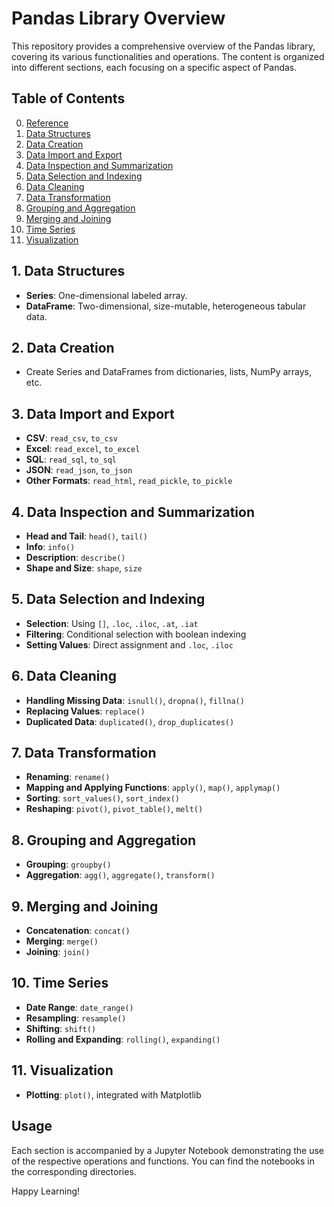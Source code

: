 # Pandas Library Overview

This repository provides a comprehensive overview of the Pandas library, covering its various functionalities and operations. The content is organized into different sections,
each focusing on a specific aspect of Pandas.

## Table of Contents

0. [Reference](https://pandas.pydata.org/docs/reference/)
1. [Data Structures](01_data_structures.ipynb)
2. [Data Creation](02_data_creation.ipynb)
3. [Data Import and Export](03_data_import_export.ipynb)
4. [Data Inspection and Summarization](04_data_inspection_summarization.ipynb)
5. [Data Selection and Indexing](05_data_selection_indexing.ipynb)
6. [Data Cleaning](06_data_cleaning.ipynb)
7. [Data Transformation](07_data_transformation.ipynb)
8. [Grouping and Aggregation](08_grouping_aggregation.ipynb)
9. [Merging and Joining](09_merging_joining.ipynb)
10. [Time Series](10_time_series.ipynb)
11. [Visualization](11_visualization.ipynb)

## 1. Data Structures

- **Series**: One-dimensional labeled array.
- **DataFrame**: Two-dimensional, size-mutable, heterogeneous tabular data.

## 2. Data Creation

- Create Series and DataFrames from dictionaries, lists, NumPy arrays, etc.

## 3. Data Import and Export

- **CSV**: `read_csv`, `to_csv`
- **Excel**: `read_excel`, `to_excel`
- **SQL**: `read_sql`, `to_sql`
- **JSON**: `read_json`, `to_json`
- **Other Formats**: `read_html`, `read_pickle`, `to_pickle`

## 4. Data Inspection and Summarization

- **Head and Tail**: `head()`, `tail()`
- **Info**: `info()`
- **Description**: `describe()`
- **Shape and Size**: `shape`, `size`

## 5. Data Selection and Indexing

- **Selection**: Using `[]`, `.loc`, `.iloc`, `.at`, `.iat`
- **Filtering**: Conditional selection with boolean indexing
- **Setting Values**: Direct assignment and `.loc`, `.iloc`

## 6. Data Cleaning

- **Handling Missing Data**: `isnull()`, `dropna()`, `fillna()`
- **Replacing Values**: `replace()`
- **Duplicated Data**: `duplicated()`, `drop_duplicates()`

## 7. Data Transformation

- **Renaming**: `rename()`
- **Mapping and Applying Functions**: `apply()`, `map()`, `applymap()`
- **Sorting**: `sort_values()`, `sort_index()`
- **Reshaping**: `pivot()`, `pivot_table()`, `melt()`

## 8. Grouping and Aggregation

- **Grouping**: `groupby()`
- **Aggregation**: `agg()`, `aggregate()`, `transform()`

## 9. Merging and Joining

- **Concatenation**: `concat()`
- **Merging**: `merge()`
- **Joining**: `join()`

## 10. Time Series

- **Date Range**: `date_range()`
- **Resampling**: `resample()`
- **Shifting**: `shift()`
- **Rolling and Expanding**: `rolling()`, `expanding()`

## 11. Visualization

- **Plotting**: `plot()`, integrated with Matplotlib

## Usage

Each section is accompanied by a Jupyter Notebook demonstrating the use of the respective operations and functions. You can find the notebooks in the corresponding directories.

Happy Learning!
